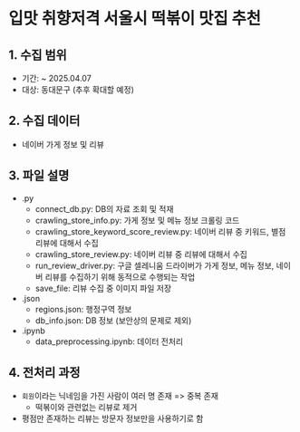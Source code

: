 # 입맛 취향저격 서울시 떡볶이 맛집 추천

## 1. 수집 범위
- 기간: ~ 2025.04.07
- 대상: 동대문구 (추후 확대할 예정)
  
## 2. 수집 데이터
- 네이버 가게 정보 및 리뷰

## 3. 파일 설명
- .py
  - connect_db.py: DB의 자료 조회 및 적재
  - crawling_store_info.py: 가게 정보 및 메뉴 정보 크롤링 코드
  - crawling_store_keyword_score_review.py: 네이버 리뷰 중 키워드, 별점 리뷰에 대해서 수집
  - crawling_store_review.py: 네이버 리뷰 중 리뷰에 대해서 수집
  - run_review_driver.py: 구글 셀레니움 드라이버가 가게 정보, 메뉴 정보, 네이버 리뷰를 수집하기 위해 동적으로 수행되는 작업
  - save_file: 리뷰 수집 중 이미지 파일 저장
- .json
  - regions.json: 행정구역 정보
  - db_info.json: DB 정보 (보안상의 문제로 제외)
- .ipynb
  - data_preprocessing.ipynb: 데이터 전처리

## 4. 전처리 과정
- `회원`이라는 닉네임을 가진 사람이 여러 명 존재 => 중복 존재
  - 떡볶이와 관련없는 리뷰로 제거
- 평점만 존재하는 리뷰는 방문자 정보만을 사용하기로 함

